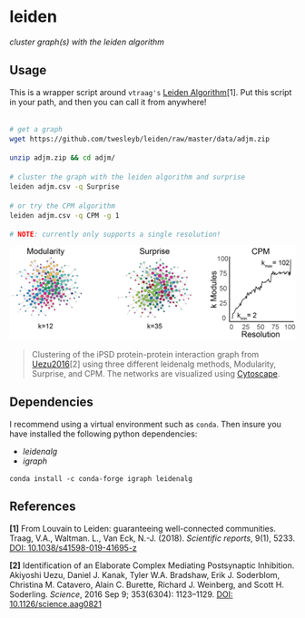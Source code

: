 # leiden
_cluster graph(s) with the leiden algorithm_

## Usage

This is a wrapper script around `vtraag's` [Leiden
Algorithm](https://github.com/vtraag/leidenalg)[1]. Put this script in your path,
and then you can call it from anywhere!

```bash

# get a graph
wget https://github.com/twesleyb/leiden/raw/master/data/adjm.zip

unzip adjm.zip && cd adjm/

# cluster the graph with the leiden algorithm and surprise
leiden adjm.csv -q Surprise 

# or try the CPM algorithm
leiden adjm.csv -q CPM -g 1

# NOTE: currently only supports a single resolution!
```

![iPSD](./example.png)
> Clustering of the iPSD protein-protein interaction graph from
> [Uezu2016](https://github.com/soderling-lab/Uezu2016)[2] using three different
> leidenalg methods, Modularity, Surprise, and CPM. The networks are visualized
> using [Cytoscape](https://cytoscape.org/).


## Dependencies

I recommend using a virtual environment such as `conda`. Then insure you have
installed the following python dependencies:
* _leidenalg_ 
* _igraph_
```
conda install -c conda-forge igraph leidenalg
```

## References

__[1]__ From Louvain to Leiden: guaranteeing well-connected communities.   
Traag, V.A., Waltman. L., Van Eck, N.-J. (2018). _Scientific reports_, 9(1), 5233.
[DOI: 10.1038/s41598-019-41695-z](https://www.nature.com/articles/s41598-019-41695-z)

__[2]__ Identification of an Elaborate Complex Mediating Postsynaptic Inhibition.  
Akiyoshi Uezu, Daniel J. Kanak, Tyler W.A. Bradshaw, Erik J. Soderblom, 
Christina M. Catavero, Alain C. Burette, Richard J. Weinberg, and Scott H. Soderling.
_Science_, 2016 Sep 9; 353(6304): 1123–1129. 
[DOI: 10.1126/science.aag0821](https://science.sciencemag.org/node/683771.full)  

